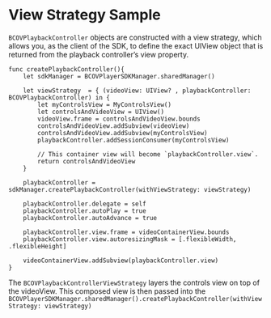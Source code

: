 View Strategy Sample
=====================================

`BCOVPlaybackController` objects are constructed with a view strategy, which allows you, as the client of the SDK, to define the exact UIView object that is returned from the playback controller’s view property. 

```
func createPlaybackController(){
    let sdkManager = BCOVPlayerSDKManager.sharedManager()

    let viewStrategy  = { (videoView: UIView? , playbackController: BCOVPlaybackController) in {
        let myControlsView = MyControlsView()
        let controlsAndVideoView = UIView()
        videoView.frame = controlsAndVideoView.bounds
        controlsAndVideoView.addSubview(videoView)
        controlsAndVideoView.addSubview(myControlsView)
        playbackController.addSessionConsumer(myControlsView)
        
        // This container view will become `playbackController.view`.
        return controlsAndVideoView
    }

    playbackController = sdkManager.createPlaybackController(withViewStrategy: viewStrategy)

    playbackController.delegate = self
    playbackController.autoPlay = true
    playbackController.autoAdvance = true

    playbackController.view.frame = videoContainerView.bounds
    playbackController.view.autoresizingMask = [.flexibleWidth, .flexibleHeight]

    videoContainerView.addSubview(playbackController.view)
}
```

The `BCOVPlaybackControllerViewStrategy` layers the controls view on top of the videoView. This composed view is then passed into the `BCOVPlayerSDKManager.sharedManager().createPlaybackController(withViewStrategy: viewStrategy)`
